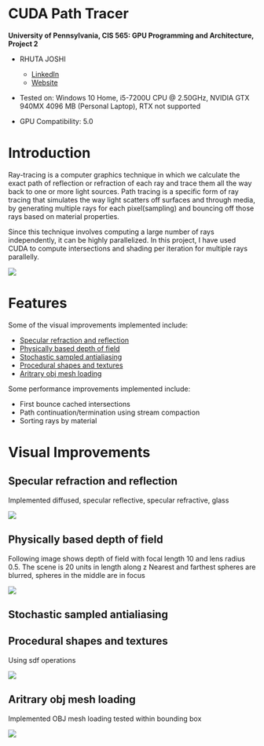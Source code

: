 CUDA Path Tracer
================

**University of Pennsylvania, CIS 565: GPU Programming and Architecture, Project 2**

* RHUTA JOSHI
  * [LinkedIn](https://www.linkedin.com/in/rcj9719/)
  * [Website](https://sites.google.com/view/rhuta-joshi)

* Tested on: Windows 10 Home, i5-7200U CPU @ 2.50GHz, NVIDIA GTX 940MX 4096 MB (Personal Laptop), RTX not supported
* GPU Compatibility: 5.0


# Introduction

Ray-tracing is a computer graphics technique in which we calculate the exact path of reflection or refraction of each ray and trace them all the way back to one or more light sources. Path tracing is a specific form of ray tracing that simulates the way light scatters off surfaces and through media, by generating multiple rays for each pixel(sampling) and bouncing off those rays based on material properties.

Since this technique involves computing a large number of rays independently, it can be highly parallelized. In this project, I have used CUDA to compute intersections and shading per iteration for multiple rays parallelly.

![](img/demoScene.png)

# Features

Some of the visual improvements implemented include:
- [Specular refraction and reflection](specular-refraction-and-reflection)
- [Physically based depth of field](physically-based-depth-of-field)
- [Stochastic sampled antialiasing](stochastic-sampled-antialiasing)
- [Procedural shapes and textures](procedural-shapes-and-textures)
- [Aritrary obj mesh loading](aritrary-obj-mesh-loading)

Some performance improvements implemented include:
- First bounce cached intersections
- Path continuation/termination using stream compaction
- Sorting rays by material

# Visual Improvements

## Specular refraction and reflection

Implemented diffused, specular reflective, specular refractive, glass

![](img/materialTypes2.png)

## Physically based depth of field

Following image shows depth of field with focal length 10 and lens radius 0.5. The scene is 20 units in length along z
Nearest and farthest spheres are blurred, spheres in the middle are in focus

![](img/dof.png)

## Stochastic sampled antialiasing



## Procedural shapes and textures

Using sdf operations

![](img/implicit.png)

## Aritrary obj mesh loading

Implemented OBJ mesh loading tested within bounding box

![](img/objLoading.png)
 